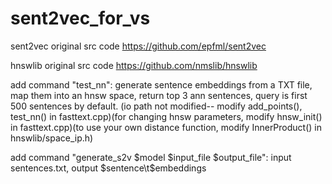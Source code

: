 # sent2vec_for_vs

sent2vec original src code 
https://github.com/epfml/sent2vec

hnswlib original src code 
https://github.com/nmslib/hnswlib

add command "test_nn": 
generate sentence embeddings from a TXT file, map them into an hnsw space, return top 3 ann sentences, query is first 500 sentences by default. (io path not modified-- modify add_points(), test_nn() in fasttext.cpp)(for changing hnsw parameters, modify hnsw_init() in fasttext.cpp)(to use your own distance function, modify InnerProduct() in hnswlib/space_ip.h)

add command "generate_s2v $model $input_file $output_file": 
input sentences.txt, output $sentence\t$embeddings
